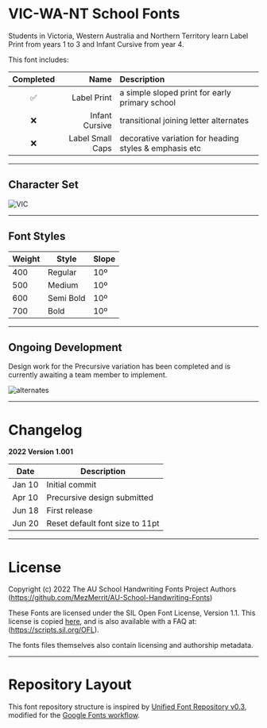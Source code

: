# VIC-WA-NT School Fonts

Students in Victoria, Western Australia and Northern Territory learn Label Print from years 1 to 3 and Infant Cursive from year 4. 

This font includes:

Completed | Name | Description
| :---: | ---: | :---
✅ | Label Print | a simple sloped print for early primary school
❌ | Infant Cursive | transitional joining letter alternates
❌ | Label Small Caps | decorative variation for heading styles & emphasis etc

- - - -

## Character Set ##

![VIC](https://user-images.githubusercontent.com/34974280/174564167-e419061a-0482-46cd-aef5-89327d445fbc.png)

- - - -

## Font Styles ##

Weight        | Style        | Slope
------------- | -------------| -------------
400           | Regular      | 10º
500           | Medium       | 10º
600           | Semi Bold    | 10º
700           | Bold         | 10º

- - - -

## Ongoing Development ##

Design work for the Precursive variation has been completed and is currently awaiting a team member to implement.

![alternates](https://user-images.githubusercontent.com/34974280/174562042-63f3b790-3ac9-4b14-a1b1-b7419a089dd6.png)

- - - -

# Changelog #

**2022 Version 1.001**

Date          | Description
------------- | -------------
Jan 10        | Initial commit
Apr 10        | Precursive design submitted
Jun 18        | First release
Jun 20        | Reset default font size to 11pt

- - - -

# License #

Copyright (c) 2022 The AU School Handwriting Fonts Project Authors (https://github.com/MezMerrit/AU-School-Handwriting-Fonts)

These Fonts are licensed under the SIL Open Font License, Version 1.1. This license is copied [here](https://github.com/MezMerrit/AU-School-Handwriting-Fonts/blob/main/OFL.txt "SIL Open Font License"), and is also available with a FAQ at: (https://scripts.sil.org/OFL).

The fonts files themselves also contain licensing and authorship metadata.

- - - -

# Repository Layout #

This font repository structure is inspired by [Unified Font Repository v0.3](https://github.com/unified-font-repository/Unified-Font-Repository), modified for the [Google Fonts workflow](https://github.com/googlefonts/googlefonts-project-template).